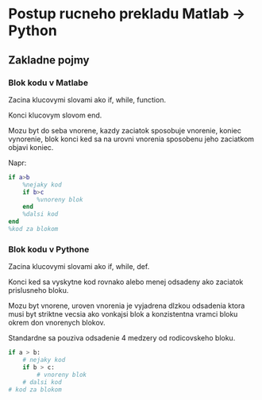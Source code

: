 # Postup rucneho prekladu Matlab -> Python

## Zakladne pojmy

### Blok kodu v Matlabe

Zacina klucovymi slovami ako if, while, function.

Konci klucovym slovom end.

Mozu byt do seba vnorene, kazdy zaciatok sposobuje vnorenie, koniec vynorenie, blok konci ked sa na urovni vnorenia sposobenu jeho zaciatkom objavi koniec.

Napr:

```matlab
if a>b
    %nejaky kod
    if b>c
        %vnoreny blok
    end
    %dalsi kod
end
%kod za blokom
```

### Blok kodu v Pythone

Zacina klucovymi slovami ako if, while, def.

Konci ked sa vyskytne kod rovnako alebo menej odsadeny ako zaciatok prislusneho bloku.

Mozu byt vnorene, uroven vnorenia je vyjadrena dlzkou odsadenia ktora musi byt striktne vecsia ako vonkajsi blok a konzistentna vramci bloku okrem don vnorenych blokov.

Standardne sa pouziva odsadenie 4 medzery od rodicovskeho bloku.

```python
if a > b:
    # nejaky kod
    if b > c:
        # vnoreny blok
    # dalsi kod
# kod za blokom
```

